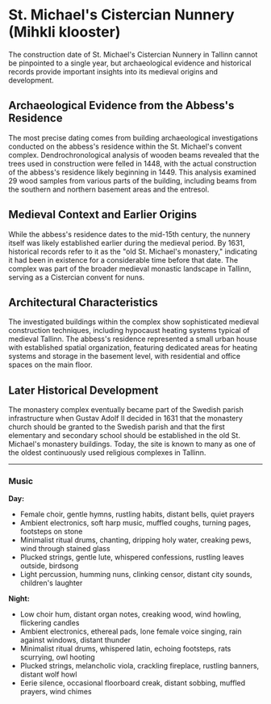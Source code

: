 # St. Michael's Cistercian Nunnery (Mihkli klooster)

The construction date of St. Michael's Cistercian Nunnery in Tallinn cannot be pinpointed to a single year, but archaeological evidence and historical records provide important insights into its medieval origins and development.

## Archaeological Evidence from the Abbess's Residence

The most precise dating comes from building archaeological investigations conducted on the abbess's residence within the St. Michael's convent complex. Dendrochronological analysis of wooden beams revealed that the trees used in construction were felled in 1448, with the actual construction of the abbess's residence likely beginning in 1449. This analysis examined 29 wood samples from various parts of the building, including beams from the southern and northern basement areas and the entresol.

## Medieval Context and Earlier Origins

While the abbess's residence dates to the mid-15th century, the nunnery itself was likely established earlier during the medieval period. By 1631, historical records refer to it as the "old St. Michael's monastery," indicating it had been in existence for a considerable time before that date. The complex was part of the broader medieval monastic landscape in Tallinn, serving as a Cistercian convent for nuns.

## Architectural Characteristics

The investigated buildings within the complex show sophisticated medieval construction techniques, including hypocaust heating systems typical of medieval Tallinn. The abbess's residence represented a small urban house with established spatial organization, featuring dedicated areas for heating systems and storage in the basement level, with residential and office spaces on the main floor.

## Later Historical Development

The monastery complex eventually became part of the Swedish parish infrastructure when Gustav Adolf II decided in 1631 that the monastery church should be granted to the Swedish parish and that the first elementary and secondary school should be established in the old St. Michael's monastery buildings. Today, the site is known to many as one of the oldest continuously used religious complexes in Tallinn.

---
### Music

**Day:**
- Female choir, gentle hymns, rustling habits, distant bells, quiet prayers
- Ambient electronics, soft harp music, muffled coughs, turning pages, footsteps on stone
- Minimalist ritual drums, chanting, dripping holy water, creaking pews, wind through stained glass
- Plucked strings, gentle lute, whispered confessions, rustling leaves outside, birdsong
- Light percussion, humming nuns, clinking censor, distant city sounds, children's laughter

**Night:**
- Low choir hum, distant organ notes, creaking wood, wind howling, flickering candles
- Ambient electronics, ethereal pads, lone female voice singing, rain against windows, distant thunder
- Minimalist ritual drums, whispered latin, echoing footsteps, rats scurrying, owl hooting
- Plucked strings, melancholic viola, crackling fireplace, rustling banners, distant wolf howl
- Eerie silence, occasional floorboard creak, distant sobbing, muffled prayers, wind chimes
